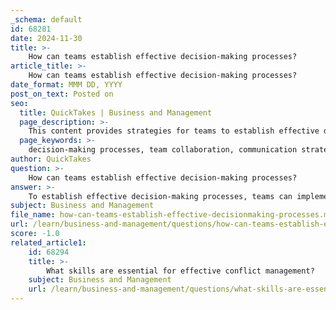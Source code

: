 ```yaml
---
_schema: default
id: 68281
date: 2024-11-30
title: >-
    How can teams establish effective decision-making processes?
article_title: >-
    How can teams establish effective decision-making processes?
date_format: MMM DD, YYYY
post_on_text: Posted on
seo:
  title: QuickTakes | Business and Management
  page_description: >-
    This content provides strategies for teams to establish effective decision-making processes through clear objectives, collaboration, accountability, and communication.
  page_keywords: >-
    decision-making processes, team collaboration, communication strategies, accountability, decision-making models, clear objectives, empowerment, open communication, group techniques, continuous improvement
author: QuickTakes
question: >-
    How can teams establish effective decision-making processes?
answer: >-
    To establish effective decision-making processes, teams can implement several strategies that enhance collaboration, communication, and accountability. Here are some key approaches:\n\n1. **Define Clear Objectives**: Successful teams ensure that all members understand the overall business objectives and how specific decisions contribute to these goals. This clarity helps guide discussions and evaluations, leading to better outcomes.\n\n2. **Adopt Collaborative Decision-Making**: Involving all team members in the decision-making process fosters a diverse range of perspectives, which can lead to more comprehensive and creative solutions. This approach encourages open dialogue and respects each member's contributions, enhancing problem-solving capabilities.\n\n3. **Utilize Decision-Making Models**: Teams can choose from various decision-making models, such as consensus decision-making, where everyone voices their ideas and opinions, or other collaborative techniques that fit the team's culture. Selecting the right model for the situation can streamline the process and improve efficiency.\n\n4. **Empower Team Members**: Encouraging ownership and decision-making among team members instills a sense of agency and responsibility. When individuals feel accountable for their contributions, it leads to clearer goals, stronger trust, and faster problem-solving.\n\n5. **Foster a Culture of Accountability**: Accountability is crucial in decision-making. When team members own the outcomes of their choices, they engage in a more thoughtful and deliberate process. Transparency about the motives behind decisions builds trust within the team.\n\n6. **Encourage Open Communication**: Effective communication is vital for successful decision-making. Teams should create an environment where members feel comfortable sharing their thoughts and ideas without fear of judgment. This can be facilitated through structured meetings and brainstorming sessions.\n\n7. **Implement Group Decision-Making Techniques**: Teams can employ various group decision-making techniques that suit their specific context. These techniques should be designed to encourage participation while avoiding time-consuming processes that can lead to frustration.\n\n8. **Continuous Learning and Improvement**: Teams should regularly evaluate their decision-making processes and outcomes. Learning from past decisions, whether successful or not, can help refine future approaches and enhance overall effectiveness.\n\nBy integrating these strategies, teams can establish effective decision-making processes that not only improve productivity and outcomes but also strengthen working relationships and foster a collaborative environment.
subject: Business and Management
file_name: how-can-teams-establish-effective-decisionmaking-processes.md
url: /learn/business-and-management/questions/how-can-teams-establish-effective-decisionmaking-processes
score: -1.0
related_article1:
    id: 68294
    title: >-
        What skills are essential for effective conflict management?
    subject: Business and Management
    url: /learn/business-and-management/questions/what-skills-are-essential-for-effective-conflict-management
---
```


&nbsp;